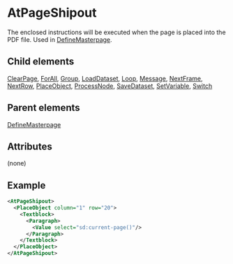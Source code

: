 # AtPageShipout



The enclosed instructions will be executed when the page is placed into the PDF file. Used in [DefineMasterpage](../definemasterpage.md).



##  Child elements

[ClearPage](../clearpage.md), [ForAll](../forall.md), [Group](../group.md), [LoadDataset](../loaddataset.md), [Loop](../loop.md), [Message](../message.md), [NextFrame](../nextframe.md), [NextRow](../nextrow.md), [PlaceObject](../placeobject.md), [ProcessNode](../processnode.md), [SaveDataset](../savedataset.md), [SetVariable](../setvariable.md), [Switch](../switch.md)

##  Parent elements

[DefineMasterpage](../definemasterpage.md)


## Attributes
(none)

## Example

```xml
<AtPageShipout>
  <PlaceObject column="1" row="20">
    <Textblock>
      <Paragraph>
        <Value select="sd:current-page()"/>
      </Paragraph>
    </Textblock>
  </PlaceObject>
</AtPageShipout>

```





